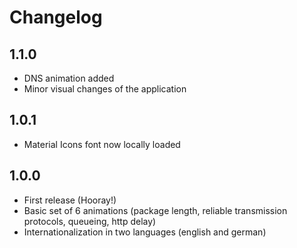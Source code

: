 # Changelog

## 1.1.0
- DNS animation added
- Minor visual changes of the application

## 1.0.1
- Material Icons font now locally loaded

## 1.0.0
- First release (Hooray!)
- Basic set of 6 animations (package length, reliable transmission protocols, queueing, http delay)
- Internationalization in two languages (english and german)